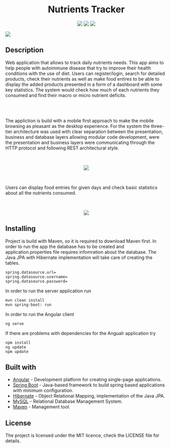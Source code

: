 <h1 align="center">Nutrients Tracker</h1>

<p align="center">
  <img src="https://img.shields.io/github/license/karolku/nutrients_tracker">
  <img src="https://img.shields.io/github/languages/count/karolku/nutrients_tracker">
  <img src="https://img.shields.io/badge/madeby-karolku-green">
</p>

<img src="./readme_assets/logo-1.jpg">

  ## Description
  
  <p>
    Web application that allows to track daily nutrients needs. This app aims to help people 
    with autoimmune disease that try to improve their
    health conditions with the use of diet.
    Users can register/login, search for detailed products, check their nutrients as well as 
    make food entires to be able to display the added products presented in a form of a dashboard 
    with some key statistics. The system would check how much of each nutrients
    they consumed and find their macro or micro nutrient deficits.
  </p>
    <br>
    <br>
  <p>
    The appliction is build with a mobile first approach to make the mobile browsing as pleasant as the desktop experience. For the system the three-tier   architecture was used with clear separation between the presentation, business and database layers allowing modular code development, were the presentation and business layers were communicating through the HTTP protocol and following REST architectural style.
  </p>
</br>
<p align="center">
<img src="https://media.giphy.com/media/mkwCXfGWQDO5Uhn0O8/giphy.gif"></p>
<br>
<p>Users can display food entries for given days and check basic statistics about all the nutrients consumed.</p>
<br>
<p align="center">
<img src="https://media.giphy.com/media/lnqf9bp0LwPpQz8fjQ/giphy.gif"></p>

## Installing

Project is build with Maven, so it is required to download Maven first. In order to run the app the database has to be created and application.properties file requires infomration about the database. The Java JPA with Hibernate implementation will take care of creating the tables.

```
spring.datasource.url= 
spring.datasource.username= 
spring.datasource.password=
```
In order to run the server application run

```
mvn clean install
mvn spring-boot: run
```

In order to run the Angular client
```
ng serve
```

If there are problems with dependencies for the Angualr application try

```
npm install
ng update
npm update
```
## Built with
<ul>
  <li> <a href="https://angular.io">Angular</a> - Development platform for creating single-page applications.</li>
  <li> <a href="https://spring.io/projects/spring-boot">Spring Boot</a> - Java-based framework to build spring based applications with minimum configuration.</li>
  <li> <a href="https://hibernate.org">Hibernate</a> - Object Relational Mapping, implementation of the Java JPA.</li>
  <li> <a href="https://www.mysql.com">MySQL</a> - Relational Database Management System.</li>
  <li> <a href="https://maven.apache.org">Maven</a> - Management tool.</li>
</ul>

## License
The project is licensed under the MIT licence, check the LICENSE file for details.
